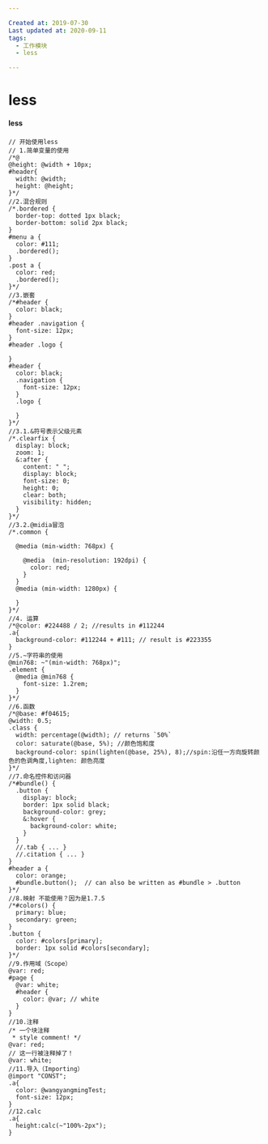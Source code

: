 ```yaml
---

Created at: 2019-07-30
Last updated at: 2020-09-11
tags: 
  - 工作模块
  - less

---
```


# less


#### less

    // 开始使用less
    // 1.简单变量的使用
    /*@
    @height: @width + 10px;
    #header{
      width: @width;
      height: @height;
    }*/
    //2.混合规则
    /*.bordered {
      border-top: dotted 1px black;
      border-bottom: solid 2px black;
    }
    #menu a {
      color: #111;
      .bordered();
    }
    .post a {
      color: red;
      .bordered();
    }*/
    //3.嵌套
    /*#header {
      color: black;
    }
    #header .navigation {
      font-size: 12px;
    }
    #header .logo {
      
    }
    #header {
      color: black;
      .navigation {
        font-size: 12px;
      }
      .logo {
        
      }
    }*/
    //3.1.&符号表示父级元素
    /*.clearfix {
      display: block;
      zoom: 1;
      &:after {
        content: " ";
        display: block;
        font-size: 0;
        height: 0;
        clear: both;
        visibility: hidden;
      }
    }*/
    //3.2.@midia冒泡
    /*.common {
      
      @media (min-width: 768px) {
        
        @media  (min-resolution: 192dpi) {
          color: red;
        }
      }
      @media (min-width: 1280px) {
        
      }
    }*/
    //4. 运算
    /*@color: #224488 / 2; //results in #112244
    .a{
      background-color: #112244 + #111; // result is #223355
    }
    //5.~字符串的使用
    @min768: ~"(min-width: 768px)";
    .element {
      @media @min768 {
        font-size: 1.2rem;
      }
    }*/
    //6.函数
    /*@base: #f04615;
    @width: 0.5;
    .class {
      width: percentage(@width); // returns `50%`
      color: saturate(@base, 5%); //颜色饱和度
      background-color: spin(lighten(@base, 25%), 8);//spin:沿任一方向旋转颜色的色调角度,lighten: 颜色亮度
    }*/
    //7.命名控件和访问器
    /*#bundle() {
      .button {
        display: block;
        border: 1px solid black;
        background-color: grey;
        &:hover {
          background-color: white;
        }
      }
      //.tab { ... }
      //.citation { ... }
    }
    #header a {
      color: orange;
      #bundle.button();  // can also be written as #bundle > .button
    }*/
    //8.映射 不能使用？因为是1.7.5
    /*#colors() {
      primary: blue;
      secondary: green;
    }
    .button {
      color: #colors[primary];
      border: 1px solid #colors[secondary];
    }*/
    //9.作用域（Scope）
    @var: red;
    #page {
      @var: white;
      #header {
        color: @var; // white
      }
    }
    //10.注释
    /* 一个块注释
     * style comment! */
    @var: red;
    // 这一行被注释掉了！
    @var: white;
    //11.导入（Importing）
    @import "CONST";
    .a{
      color: @wangyangmingTest;
      font-size: 12px;
    }
    //12.calc
    .a{
      height:calc(~"100%-2px");
    }




